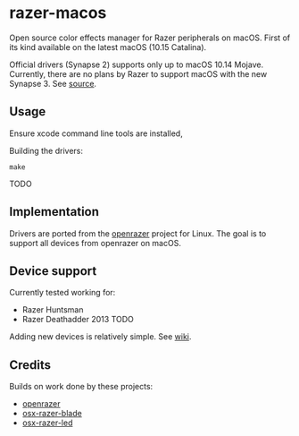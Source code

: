 # razer-macos

Open source color effects manager for Razer peripherals on macOS. First of its kind available on the latest macOS (10.15 Catalina).

Official drivers (Synapse 2) supports only up to macOS 10.14 Mojave. Currently, there are no plans by Razer to support macOS with the new Synapse 3.
See [source](https://support.razer.com/articles/1543762911).

## Usage

Ensure xcode command line tools are installed,

Building the drivers:

    make

TODO

## Implementation

Drivers are ported from the [openrazer](https://github.com/openrazer/openrazer) project for Linux.
The goal is to support all devices from openrazer on macOS.


## Device support

Currently tested working for:

* Razer Huntsman
* Razer Deathadder 2013 TODO

Adding new devices is relatively simple. See [wiki](https://github.com/1kc/razer-macos/wiki).


## Credits

Builds on work done by these projects:

* [openrazer](https://github.com/openrazer/openrazer)
* [osx-razer-blade](https://github.com/kprinssu/osx-razer-blade)
* [osx-razer-led](https://github.com/dylanparker/osx-razer-led)
